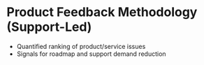 # Product Feedback Methodology (Support-Led)
- Quantified ranking of product/service issues
- Signals for roadmap and support demand reduction

